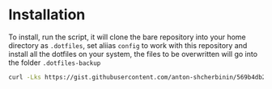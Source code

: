 # Installation

To install, run the script, it will clone the bare repository into your home directory as ```.dotfiles```, set aliias ```config``` to work with this repository and install all the dotfiles on your system, the files to be overwritten will go into the folder ```.dotfiles-backup```

```bash
curl -Lks https://gist.githubusercontent.com/anton-shcherbinin/569b4db205e1bd8c9abee2875db90110/raw/79fb4730a6a8acf34a80fd3d1967e869e8f5a269/dotfiles-sync.sh | /bin/bash
```
